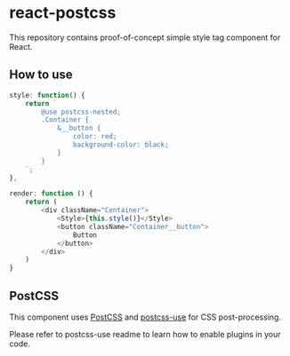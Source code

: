 # react-postcss

This repository contains proof-of-concept simple style tag component for React.

## How to use

```js
style: function() {
    return `
        @use postcss-nested;
        .Container {
            &__button {
                color: red;
                background-color: black;
            }
        }
    `;
},

render: function () {
    return (
        <div className="Container">
            <Style>{this.style()}</Style>
            <button className="Container__button">
                Button
            </button>
        </div>
    )
}
```

## PostCSS

This component uses [PostCSS](https://github.com/postcss/postcss)
and [postcss-use](https://github.com/postcss/postcss-use) for CSS post-processing.

Please refer to postcss-use readme to learn how to enable plugins in your code.
